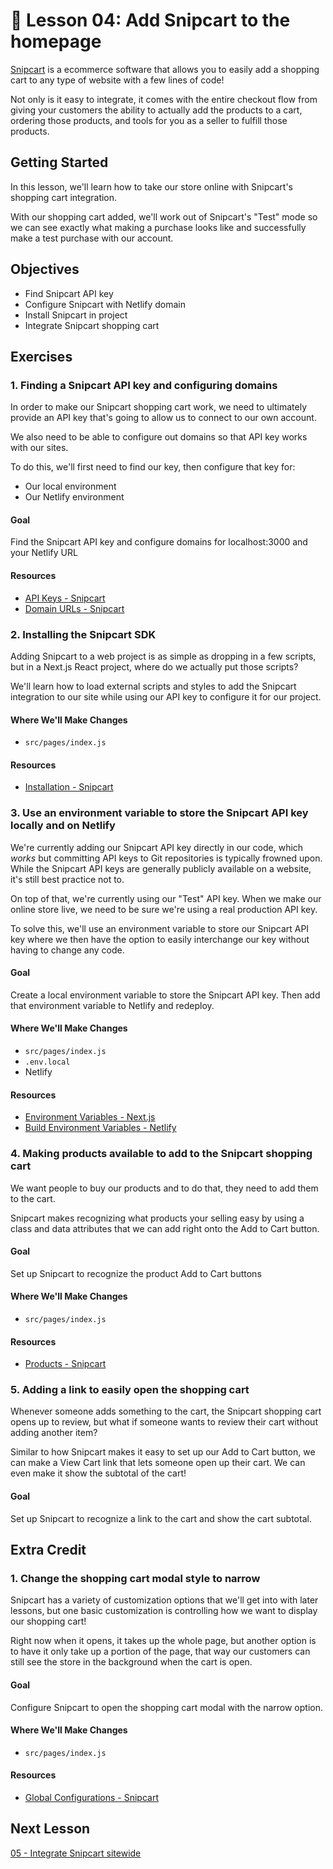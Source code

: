 # 📓 Lesson 04: Add Snipcart to the homepage

[Snipcart](https://snipcart.com/) is a ecommerce software that allows you to easily add a shopping cart to any type of website with a few lines of code!

Not only is it easy to integrate, it comes with the entire checkout flow from giving your customers the ability to actually add the products to a cart, ordering those products, and tools for you as a seller to fulfill those products.

## Getting Started

In this lesson, we'll learn how to take our store online with Snipcart's shopping cart integration.

With our shopping cart added, we'll work out of Snipcart's "Test" mode so we can see exactly what making a purchase looks like and successfully make a test purchase with our account.

## Objectives
* Find Snipcart API key
* Configure Snipcart with Netlify domain
* Install Snipcart in project
* Integrate Snipcart shopping cart

## Exercises

### 1. Finding a Snipcart API key and configuring domains

In order to make our Snipcart shopping cart work, we need to ultimately provide an API key that's going to allow us to connect to our own account.

We also need to be able to configure out domains so that API key works with our sites.

To do this, we'll first need to find our key, then configure that key for:
* Our local environment
* Our Netlify environment

#### Goal

Find the Snipcart API key and configure domains for localhost:3000 and your Netlify URL

#### Resources
* [API Keys - Snipcart](https://docs.snipcart.com/v3/dashboard/account-configuration#3-api-keys)
* [Domain URLs - Snipcart](https://docs.snipcart.com/v3/dashboard/store-configuration#5-domains--urls)

### 2. Installing the Snipcart SDK

Adding Snipcart to a web project is as simple as dropping in a few scripts, but in a Next.js React project, where do we actually put those scripts?

We'll learn how to load external scripts and styles to add the Snipcart integration to our site while using our API key to configure it for our project.

#### Where We'll Make Changes
* `src/pages/index.js`

#### Resources
* [Installation - Snipcart](https://docs.snipcart.com/v3/setup/installation)

### 3. Use an environment variable to store the Snipcart API key locally and on Netlify

We're currently adding our Snipcart API key directly in our code, which _works_ but committing API keys to Git repositories is typically frowned upon. While the Snipcart API keys are generally publicly available on a website, it's still best practice not to.

On top of that, we're currently using our "Test" API key. When we make our online store live, we need to be sure we're using a real production API key.

To solve this, we'll use an environment variable to store our Snipcart API key where we then have the option to easily interchange our key without having to change any code.

#### Goal

Create a local environment variable to store the Snipcart API key. Then add that environment variable to Netlify and redeploy.

#### Where We'll Make Changes
* `src/pages/index.js`
* `.env.local`
* Netlify

#### Resources
* [Environment Variables - Next.js](https://nextjs.org/docs/basic-features/environment-variables)
* [Build Environment Variables - Netlify](https://docs.netlify.com/configure-builds/environment-variables/)

### 4. Making products available to add to the Snipcart shopping cart

We want people to buy our products and to do that, they need to add them to the cart.

Snipcart makes recognizing what products your selling easy by using a class and data attributes that we can add right onto the Add to Cart button.

#### Goal

Set up Snipcart to recognize the product Add to Cart buttons

#### Where We'll Make Changes
* `src/pages/index.js`

#### Resources
* [Products - Snipcart](https://docs.snipcart.com/v3/setup/products)

### 5. Adding a link to easily open the shopping cart

Whenever someone adds something to the cart, the Snipcart shopping cart opens up to review, but what if someone wants to review their cart without adding another item?

Similar to how Snipcart makes it easy to set up our Add to Cart button, we can make a View Cart link that lets someone open up their cart. We can even make it show the subtotal of the cart!

#### Goal

Set up Snipcart to recognize a link to the cart and show the cart subtotal.

## Extra Credit

### 1. Change the shopping cart modal style to narrow

Snipcart has a variety of customization options that we'll get into with later lessons, but one basic customization is controlling how we want to display our shopping cart!

Right now when it opens, it takes up the whole page, but another option is to have it only take up a portion of the page, that way our customers can still see the store in the background when the cart is open.

#### Goal

Configure Snipcart to open the shopping cart modal with the narrow option.

#### Where We'll Make Changes
* `src/pages/index.js`

#### Resources
* [Global Configurations - Snipcart](https://docs.snipcart.com/v3/setup/installation#global-configurations)

## Next Lesson

[05 - Integrate Snipcart sitewide](https://github.com/colbyfayock/hyper-bros-trading-workshop/blob/main/lessons/05%20-%20Integrate%20Snipcart%20sitewide.md)
